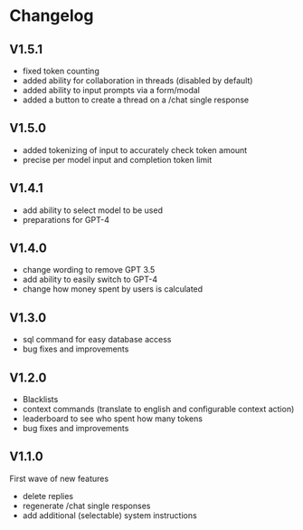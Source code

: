 # Changelog

## V1.5.1

- fixed token counting
- added ability for collaboration in threads (disabled by default)
- added ability to input prompts via a form/modal
- added a button to create a thread on a /chat single response

## V1.5.0

- added tokenizing of input to accurately check token amount
- precise per model input and completion token limit

## V1.4.1

- add ability to select model to be used
- preparations for GPT-4

## V1.4.0

- change wording to remove GPT 3.5
- add ability to easily switch to GPT-4
- change how money spent by users is calculated

## V1.3.0

- sql command for easy database access
- bug fixes and improvements

## V1.2.0

- Blacklists
- context commands (translate to english and configurable context action)
- leaderboard to see who spent how many tokens
- bug fixes and improvements

## V1.1.0

First wave of new features  
  
- delete replies
- regenerate /chat single responses
- add additional (selectable) system instructions